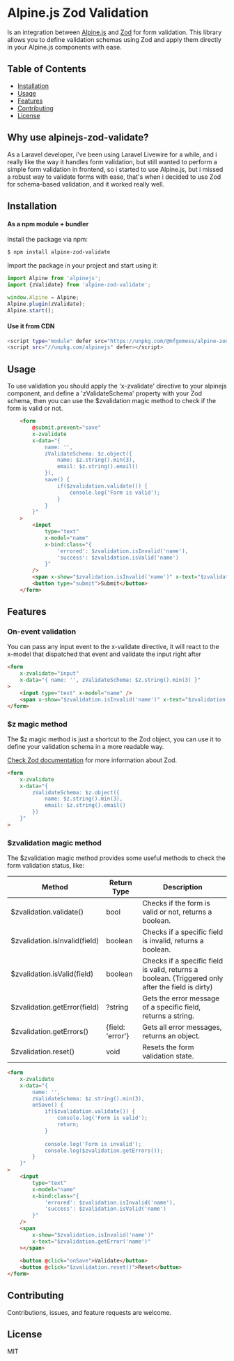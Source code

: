 # Alpine.js Zod Validation

Is an integration between [Alpine.js](https://www.npmjs.com/package/alpinejs) and [Zod](https://www.npmjs.com/package/zod) for form validation. 
This library allows you to define validation schemas using Zod and apply them directly in your Alpine.js components with ease.

## Table of Contents

- [Installation](#installation)
- [Usage](#usage)
- [Features](#features)
- [Contributing](#contributing)
- [License](#license)

## Why use alpinejs-zod-validate?

As a Laravel developer, i've been using Laravel Livewire for a while, and i really like the way it handles form validation, but still wanted to perform a simple form validation in frontend,
so i started to use Alpine.js, but i missed a robust way to validate forms with ease, that's when i decided to use Zod for schema-based validation, and it worked really well.

## Installation


#### As a npm module + bundler

Install the package via npm:
```bash
$ npm install alpine-zod-validate
```

Import the package in your project and start using it:
```javascript
import Alpine from 'alpinejs';
import {zValidate} from 'alpine-zod-validate';

window.Alpine = Alpine;
Alpine.plugin(zValidate);
Alpine.start();
```

#### Use it from CDN

```bash
<script type="module" defer src="https://unpkg.com/@mfgomess/alpine-zod-validation/dist/cdn.js" />
<script src="//unpkg.com/alpinejs" defer></script>
```

## Usage

To use validation you should apply the 'x-zvalidate' directive to your alpinejs component, and define a 'zValidateSchema' property with your Zod schema, then you can use the $zvalidation magic method to check if the form is valid or not.

```html
    <form
        @submit.prevent="save"
        x-zvalidate
        x-data="{
            name: '',
            zValidateSchema: $z.object({ 
                name: $z.string().min(3), 
                email: $z.string().email() 
            }),
            save() {
                if($zvalidation.validate()) {
                    console.log('Form is valid');
                }
            }
        }"        
    >
        <input 
            type="text" 
            x-model="name"
            x-bind:class="{ 
                'errored': $zvalidation.isInvalid('name'), 
                'success': $zvalidation.isValid('name') 
            }"
        />
        <span x-show="$zvalidation.isInvalid('name')" x-text="$zvalidation.getError('name')"></span>
        <button type="submit">Submit</button>
    </form>
```

## Features

### On-event validation
You can pass any input event to the x-validate directive, it will react to the x-model that dispatched that event and validate the input right after
```html
<form 
    x-zvalidate="input" 
    x-data="{ name: '', zValidateSchema: $z.string().min(3) }"
>
    <input type="text" x-model="name" />
    <span x-show="$zvalidation.isInvalid('name')" x-text="$zvalidation.getError('name')"></span>
</form>
```

### $z magic method

The $z magic method is just a shortcut to the Zod object, you can use it to define your validation schema in a more readable way.

[Check Zod documentation](https://www.npmjs.com/package/zod) for more information about Zod.

```html
<form 
    x-zvalidate 
    x-data="{  
        zValidateSchema: $z.object({ 
            name: $z.string().min(3), 
            email: $z.string().email() 
        }) 
    }"
>
```


### $zvalidation magic method

The $zvalidation magic method provides some useful methods to check the form validation status, like:

| Method                        | Return Type      | Description                                                                                       |
|-------------------------------|------------------|---------------------------------------------------------------------------------------------------|
| $zvalidation.validate()       | bool             | Checks if the form is valid or not, returns a boolean.                                            |
| $zvalidation.isInvalid(field) | boolean          | Checks if a specific field is invalid, returns a boolean.                                         |
| $zvalidation.isValid(field)   | boolean          | Checks if a specific field is valid, returns a boolean. (Triggered only after the field is dirty) |
| $zvalidation.getError(field)  | ?string          | Gets the error message of a specific field, returns a string.                                     |
| $zvalidation.getErrors()      | {field: 'error'} | Gets all error messages, returns an object.                                                       |
| $zvalidation.reset()          | void             | Resets the form validation state.                                                                 |

```html
<form 
    x-zvalidate 
    x-data="{ 
        name: '', 
        zValidateSchema: $z.string().min(3),
        onSave() {
            if($zvalidation.validate()) {
                console.log('Form is valid');
                return;
            }
            
            console.log('Form is invalid');
            console.log($zvalidation.getErrors());
        } 
    }"
>
    <input 
        type="text" 
        x-model="name"
        x-bind:class="{ 
            'errored': $zvalidation.isInvalid('name'), 
            'success': $zvalidation.isValid('name') 
        }"
    />
    <span 
        x-show="$zvalidation.isInvalid('name')" 
        x-text="$zvalidation.getError('name')"
    ></span>
    
    <button @click="onSave">Validate</button>    
    <button @click="$zvalidation.reset()">Reset</button>
</form>
```


## Contributing

Contributions, issues, and feature requests are welcome.

## License

MIT


